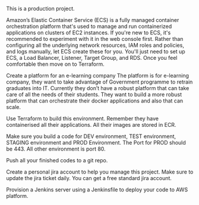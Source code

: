 This is a production project. 

Amazon’s Elastic Container Service (ECS) is a fully managed container orchestration platform that's used to manage and run containerized applications on clusters of EC2 instances.
If you're new to ECS, it's recommended to experiment with it in the web console first. Rather than configuring all the underlying network resources, IAM roles and policies, and logs manually, let ECS create these for you. You'll just need to set up ECS, a Load Balancer, Listener, Target Group, and RDS. Once you feel comfortable then move on to Terraform.

Create a platform for an e-learning company
The platform is for e-learning company, they want to take advantage of Government programme to retrain graduates into IT. Currently they don’t have a robust platform that can take care of all the needs of their students. They want to build a more robust platform that can orchestrate their docker applications and also that can scale. 

Use Terraform to build this environment. Remember they have containerised all their applications. All their images are stored in ECR. 

Make sure you build a code for DEV environment, TEST environment, STAGING environment and PROD Environment. The Port for PROD should be 443. All other environment is port 80. 

Push all your finished codes to a git repo.

Create a personal jira account to help you manage this project. Make sure to update the jira ticket daily. You can get a free standard jira account. 

Provision a Jenkins server using a Jenkinsfile to deploy your code to AWS platform.  

